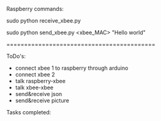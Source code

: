 Raspberry commands:

sudo python receive_xbee.py

sudo python send_xbee.py <xbee_MAC> "Hello world"


==========================================

ToDo's:
- connect xbee 1 to raspberry through arduino
- connect xbee 2
- talk raspberry-xbee
- talk xbee-xbee
- send&receive json
- send&receive picture

Tasks completed:

